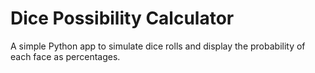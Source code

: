 # Dice Possibility Calculator
 A simple Python app to simulate dice rolls and display the probability of each face as percentages.
